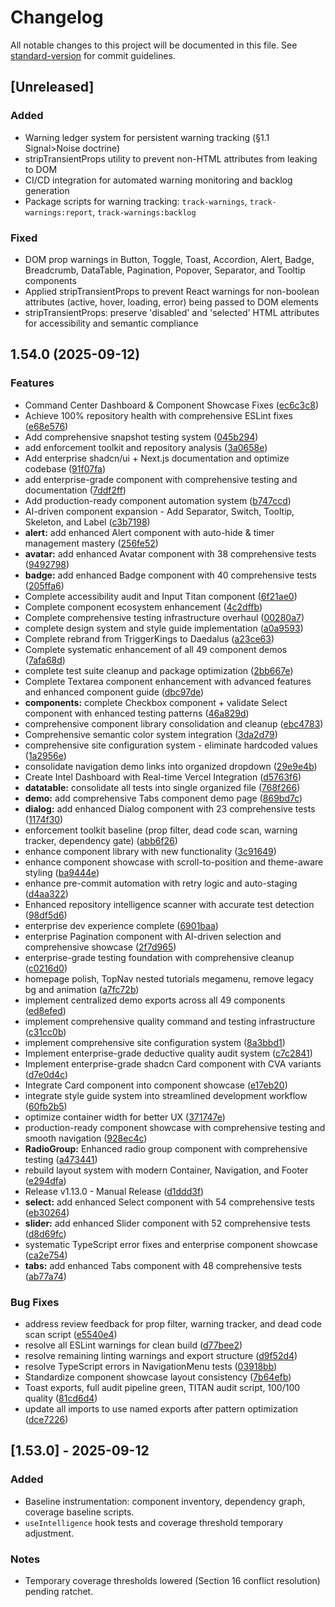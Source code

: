 # Changelog

All notable changes to this project will be documented in this file. See [standard-version](https://github.com/conventional-changelog/standard-version) for commit guidelines.

## [Unreleased]

### Added

- Warning ledger system for persistent warning tracking (§1.1 Signal>Noise doctrine)
- stripTransientProps utility to prevent non-HTML attributes from leaking to DOM
- CI/CD integration for automated warning monitoring and backlog generation
- Package scripts for warning tracking: `track-warnings`, `track-warnings:report`, `track-warnings:backlog`

### Fixed

- DOM prop warnings in Button, Toggle, Toast, Accordion, Alert, Badge, Breadcrumb, DataTable, Pagination, Popover, Separator, and Tooltip components
- Applied stripTransientProps to prevent React warnings for non-boolean attributes (active, hover, loading, error) being passed to DOM elements
- stripTransientProps: preserve 'disabled' and 'selected' HTML attributes for accessibility and semantic compliance

## 1.54.0 (2025-09-12)

### Features

- Command Center Dashboard & Component Showcase Fixes ([ec6c3c8](https://github.com/LesTasker2023/Daedalus/commit/ec6c3c891d22bdfa0c5eeeb534e43f534841dda6))
- Achieve 100% repository health with comprehensive ESLint fixes ([e68e576](https://github.com/LesTasker2023/Daedalus/commit/e68e576c575eb437da2e9755ba5ebebceebcf8d0))
- Add comprehensive snapshot testing system ([045b294](https://github.com/LesTasker2023/Daedalus/commit/045b2946e33549bd0da19acc1f6f90bebeb15b33))
- add enforcement toolkit and repository analysis ([3a0658e](https://github.com/LesTasker2023/Daedalus/commit/3a0658ee81af467a188408419122e4cdaebf9f36))
- Add enterprise shadcn/ui + Next.js documentation and optimize codebase ([91f07fa](https://github.com/LesTasker2023/Daedalus/commit/91f07fa640c7b024e83cba3d9a337dbdea192958))
- add enterprise-grade component with comprehensive testing and documentation ([7ddf2ff](https://github.com/LesTasker2023/Daedalus/commit/7ddf2fffe4b2e55cbb38253a95ea304c0c684cde))
- Add production-ready component automation system ([b747ccd](https://github.com/LesTasker2023/Daedalus/commit/b747ccdb1d36f586a1070f456c0210dd6f83dcc9))
- AI-driven component expansion - Add Separator, Switch, Tooltip, Skeleton, and Label ([c3b7198](https://github.com/LesTasker2023/Daedalus/commit/c3b71986ab530b344629d7b09e515e5940a1c5e4))
- **alert:** add enhanced Alert component with auto-hide & timer management mastery ([256fe52](https://github.com/LesTasker2023/Daedalus/commit/256fe52ea09877abefb9b413cdc1e890b64d9b4b))
- **avatar:** add enhanced Avatar component with 38 comprehensive tests ([9492798](https://github.com/LesTasker2023/Daedalus/commit/9492798a3dc9d4acd2178d9ab3b73edb6eeadb64))
- **badge:** add enhanced Badge component with 40 comprehensive tests ([205ffa6](https://github.com/LesTasker2023/Daedalus/commit/205ffa612e2a0187f178b0927b8af70e71b23d79))
- Complete accessibility audit and Input Titan component ([6f21ae0](https://github.com/LesTasker2023/Daedalus/commit/6f21ae07cefc97fce61cade90ffc89402ef3f2a2))
- Complete component ecosystem enhancement ([4c2dffb](https://github.com/LesTasker2023/Daedalus/commit/4c2dffb562b16907c31e1d02dbee31164d4950f7))
- Complete comprehensive testing infrastructure overhaul ([00280a7](https://github.com/LesTasker2023/Daedalus/commit/00280a7f9219c13e688c203d29f18543fca3628a))
- complete design system and style guide implementation ([a0a9593](https://github.com/LesTasker2023/Daedalus/commit/a0a95936fee88a7bb09216230a83ad9c33c528cd))
- Complete rebrand from TriggerKings to Daedalus ([a23ce63](https://github.com/LesTasker2023/Daedalus/commit/a23ce63a488e622b34567ce5d51e54e5c4090812))
- Complete systematic enhancement of all 49 component demos ([7afa68d](https://github.com/LesTasker2023/Daedalus/commit/7afa68d6fd9b7dd3d66317860547cb23ab8896cc))
- complete test suite cleanup and package optimization ([2bb667e](https://github.com/LesTasker2023/Daedalus/commit/2bb667e2560b74d87f6fb0c2a3c91005651a95d0))
- Complete Textarea component enhancement with advanced features and enhanced component guide ([dbc97de](https://github.com/LesTasker2023/Daedalus/commit/dbc97dedbab19f3b5765772caebeba6cf06ac376))
- **components:** complete Checkbox component + validate Select component with enhanced testing patterns ([46a829d](https://github.com/LesTasker2023/Daedalus/commit/46a829d522579b21312587005af9cd17e7f43522))
- comprehensive component library consolidation and cleanup ([ebc4783](https://github.com/LesTasker2023/Daedalus/commit/ebc4783442387fe2f3aa68ee363ed39dc353d1e8))
- Comprehensive semantic color system integration ([3da2d79](https://github.com/LesTasker2023/Daedalus/commit/3da2d79fad1723a8fee99e4b0f67bac4875a6df0))
- comprehensive site configuration system - eliminate hardcoded values ([1a2956e](https://github.com/LesTasker2023/Daedalus/commit/1a2956e05b980d7dd7042d291f3ebf399a28373e))
- consolidate navigation demo links into organized dropdown ([29e9e4b](https://github.com/LesTasker2023/Daedalus/commit/29e9e4be7daac65011000fb7fc4b6a4b544dd890))
- Create Intel Dashboard with Real-time Vercel Integration ([d5763f6](https://github.com/LesTasker2023/Daedalus/commit/d5763f67f7ec563ffa9231d199d90f06d59f8b28))
- **datatable:** consolidate all tests into single organized file ([768f266](https://github.com/LesTasker2023/Daedalus/commit/768f266cc31777905f4930bd639326106ae15611))
- **demo:** add comprehensive Tabs component demo page ([869bd7c](https://github.com/LesTasker2023/Daedalus/commit/869bd7c23d3904b6d645d576ec981c9cfb31218f))
- **dialog:** add enhanced Dialog component with 23 comprehensive tests ([1174f30](https://github.com/LesTasker2023/Daedalus/commit/1174f30b428d2d99467085686c31a21f28350fc4))
- enforcement toolkit baseline (prop filter, dead code scan, warning tracker, dependency gate) ([abb6f26](https://github.com/LesTasker2023/Daedalus/commit/abb6f26af0f200179eb754f04f2b1d7dd1a962c3))
- enhance component library with new functionality ([3c91649](https://github.com/LesTasker2023/Daedalus/commit/3c91649a77c179d13538668ccc8dcbd3b3c5fb73))
- enhance component showcase with scroll-to-position and theme-aware styling ([ba9444e](https://github.com/LesTasker2023/Daedalus/commit/ba9444e4b45a1fb5f0209429b4f7046a14406edd))
- enhance pre-commit automation with retry logic and auto-staging ([d4aa322](https://github.com/LesTasker2023/Daedalus/commit/d4aa322bccca7381a806f3db70072c77aa1e97d3))
- Enhanced repository intelligence scanner with accurate test detection ([98df5d6](https://github.com/LesTasker2023/Daedalus/commit/98df5d6600081664129a15fd13eb2a8a026e67b6))
- enterprise dev experience complete ([6901baa](https://github.com/LesTasker2023/Daedalus/commit/6901baa4399999910446f398c509584550416d3b))
- enterprise Pagination component with AI-driven selection and comprehensive showcase ([2f7d965](https://github.com/LesTasker2023/Daedalus/commit/2f7d965a9818536bc0f652b0817c964f5f40d5b0))
- enterprise-grade testing foundation with comprehensive cleanup ([c0216d0](https://github.com/LesTasker2023/Daedalus/commit/c0216d0c2663bcc77f3c356780d3373e50fec97e))
- homepage polish, TopNav nested tutorials megamenu, remove legacy bg and animation ([a7fc72b](https://github.com/LesTasker2023/Daedalus/commit/a7fc72b36e6658ef3085e0c3ca03cbeb42059cbd))
- implement centralized demo exports across all 49 components ([ed8efed](https://github.com/LesTasker2023/Daedalus/commit/ed8efede3d154dbe1d723a2609be4eb0cc5afb44))
- implement comprehensive quality command and testing infrastructure ([c31cc0b](https://github.com/LesTasker2023/Daedalus/commit/c31cc0b80aae380b67cf0f5f12f3eb3f7c7ac1c9))
- implement comprehensive site configuration system ([8a3bbd1](https://github.com/LesTasker2023/Daedalus/commit/8a3bbd105497fa0e4244d7442b1d557e33d44ae2))
- Implement enterprise-grade deductive quality audit system ([c7c2841](https://github.com/LesTasker2023/Daedalus/commit/c7c2841a43136a867befb4de878d7399535fbd70))
- Implement enterprise-grade shadcn Card component with CVA variants ([d7e0d4c](https://github.com/LesTasker2023/Daedalus/commit/d7e0d4cf16467f8bbf52f70b9b56c2c7c6db1e35))
- Integrate Card component into component showcase ([e17eb20](https://github.com/LesTasker2023/Daedalus/commit/e17eb2093241462983ddb5da5b96cd6ca91ca05a))
- integrate style guide system into streamlined development workflow ([60fb2b5](https://github.com/LesTasker2023/Daedalus/commit/60fb2b5315351795cb4f5ef431b6ccb44faf34fc))
- optimize container width for better UX ([371747e](https://github.com/LesTasker2023/Daedalus/commit/371747e4b70b54b6bb79bd2debfe2d1c2de2f59c))
- production-ready component showcase with comprehensive testing and smooth navigation ([928ec4c](https://github.com/LesTasker2023/Daedalus/commit/928ec4c7f06a4f00442f58a55124d020eaae90ee))
- **RadioGroup:** Enhanced radio group component with comprehensive testing ([a473441](https://github.com/LesTasker2023/Daedalus/commit/a4734418a25690ebc611371fad65ca452bbd206e))
- rebuild layout system with modern Container, Navigation, and Footer ([e294dfa](https://github.com/LesTasker2023/Daedalus/commit/e294dfa46ad81cabdb97ee3df93958a4f8de1657))
- Release v1.13.0 - Manual Release ([d1ddd3f](https://github.com/LesTasker2023/Daedalus/commit/d1ddd3ff5bdf45c1ac0d2c705e1d6d7030643efe))
- **select:** add enhanced Select component with 54 comprehensive tests ([eb30264](https://github.com/LesTasker2023/Daedalus/commit/eb30264eee93d1e79591e7b09d4fa675d35d139d))
- **slider:** add enhanced Slider component with 52 comprehensive tests ([d8d69fc](https://github.com/LesTasker2023/Daedalus/commit/d8d69fc8fdc6129edacd63f52544968de4986c6e))
- systematic TypeScript error fixes and enterprise component showcase ([ca2e754](https://github.com/LesTasker2023/Daedalus/commit/ca2e754149ebfeed81bec66b06070c903cb4425a))
- **tabs:** add enhanced Tabs component with 48 comprehensive tests ([ab77a74](https://github.com/LesTasker2023/Daedalus/commit/ab77a74016316a63ff6f12ccee9e37022d461e05))

### Bug Fixes

- address review feedback for prop filter, warning tracker, and dead code scan script ([e5540e4](https://github.com/LesTasker2023/Daedalus/commit/e5540e40c643c128e06717d36bfe03c89d0f172d))
- resolve all ESLint warnings for clean build ([d77bee2](https://github.com/LesTasker2023/Daedalus/commit/d77bee2dbb003388a129c4127ea55cd1fdf92e3b))
- resolve remaining linting warnings and export structure ([d9f52d4](https://github.com/LesTasker2023/Daedalus/commit/d9f52d485146adab3f7e8752306234070e87b01b))
- resolve TypeScript errors in NavigationMenu tests ([03918bb](https://github.com/LesTasker2023/Daedalus/commit/03918bb1775d86e25b89a7350377a5633cdefb5e))
- Standardize component showcase layout consistency ([7b64efb](https://github.com/LesTasker2023/Daedalus/commit/7b64efb531243f5e01c5719637e6b0c89c91bf8c))
- Toast exports, full audit pipeline green, TITAN audit script, 100/100 quality ([81cd6d4](https://github.com/LesTasker2023/Daedalus/commit/81cd6d42a61139ea81f6fb03bf9367601b8e704e))
- update all imports to use named exports after pattern optimization ([dce7226](https://github.com/LesTasker2023/Daedalus/commit/dce7226f135c4ac572e5816ce7a8536c31881c97))

## [1.53.0] - 2025-09-12

### Added

- Baseline instrumentation: component inventory, dependency graph, coverage baseline scripts.
- `useIntelligence` hook tests and coverage threshold temporary adjustment.

### Notes

- Temporary coverage thresholds lowered (Section 16 conflict resolution) pending ratchet.
